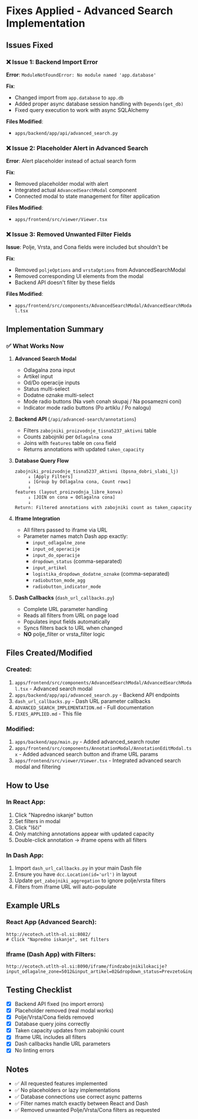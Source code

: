 # Fixes Applied - Advanced Search Implementation

## Issues Fixed

### ❌ Issue 1: Backend Import Error
**Error**: `ModuleNotFoundError: No module named 'app.database'`

**Fix**: 
- Changed import from `app.database` to `app.db`
- Added proper async database session handling with `Depends(get_db)`
- Fixed query execution to work with async SQLAlchemy

**Files Modified**:
- `apps/backend/app/api/advanced_search.py`

### ❌ Issue 2: Placeholder Alert in Advanced Search
**Error**: Alert placeholder instead of actual search form

**Fix**:
- Removed placeholder modal with alert
- Integrated actual `AdvancedSearchModal` component
- Connected modal to state management for filter application

**Files Modified**:
- `apps/frontend/src/viewer/Viewer.tsx`

### ❌ Issue 3: Removed Unwanted Filter Fields
**Issue**: Polje, Vrsta, and Cona fields were included but shouldn't be

**Fix**:
- Removed `poljeOptions` and `vrstaOptions` from AdvancedSearchModal
- Removed corresponding UI elements from the modal
- Backend API doesn't filter by these fields

**Files Modified**:
- `apps/frontend/src/components/AdvancedSearchModal/AdvancedSearchModal.tsx`

## Implementation Summary

### ✅ What Works Now

1. **Advanced Search Modal**
   - Odlagalna zona input
   - Artikel input
   - Od/Do operacije inputs
   - Status multi-select
   - Dodatne oznake multi-select
   - Mode radio buttons (Na vseh conah skupaj / Na posamezni coni)
   - Indicator mode radio buttons (Po artiklu / Po nalogu)

2. **Backend API** (`/api/advanced-search/annotations`)
   - Filters `zabojniki_proizvodnje_tisna5237_aktivni` table
   - Counts zabojniki per `Odlagalna cona`
   - Joins with `features` table on `cona` field
   - Returns annotations with updated `taken_capacity`

3. **Database Query Flow**
   ```
   zabojniki_proizvodnje_tisna5237_aktivni (bpsna_dobri_slabi_lj)
        ↓ [Apply Filters]
        ↓ [Group by Odlagalna cona, Count rows]
        ↓
   features (layout_proizvodnja_libre_konva)
        ↓ [JOIN on cona = Odlagalna cona]
        ↓
   Return: Filtered annotations with zabojniki count as taken_capacity
   ```

4. **Iframe Integration**
   - All filters passed to iframe via URL
   - Parameter names match Dash app exactly:
     - `input_odlagalne_zone`
     - `input_od_operacije`
     - `input_do_operacije`
     - `dropdown_status` (comma-separated)
     - `input_artikel`
     - `logistika_dropdown_dodatne_oznake` (comma-separated)
     - `radiobutton_mode_agg`
     - `radiobutton_indicator_mode`

5. **Dash Callbacks** (`dash_url_callbacks.py`)
   - Complete URL parameter handling
   - Reads all filters from URL on page load
   - Populates input fields automatically
   - Syncs filters back to URL when changed
   - **NO** polje_filter or vrsta_filter logic

## Files Created/Modified

### Created:
1. `apps/frontend/src/components/AdvancedSearchModal/AdvancedSearchModal.tsx` - Advanced search modal
2. `apps/backend/app/api/advanced_search.py` - Backend API endpoints
3. `dash_url_callbacks.py` - Dash URL parameter callbacks
4. `ADVANCED_SEARCH_IMPLEMENTATION.md` - Full documentation
5. `FIXES_APPLIED.md` - This file

### Modified:
1. `apps/backend/app/main.py` - Added advanced_search router
2. `apps/frontend/src/components/AnnotationModal/AnnotationEditModal.tsx` - Added advanced search button and iframe URL params
3. `apps/frontend/src/viewer/Viewer.tsx` - Integrated advanced search modal and filtering

## How to Use

### In React App:
1. Click "Napredno iskanje" button
2. Set filters in modal
3. Click "Išči"
4. Only matching annotations appear with updated capacity
5. Double-click annotation → iframe opens with all filters

### In Dash App:
1. Import `dash_url_callbacks.py` in your main Dash file
2. Ensure you have `dcc.Location(id='url')` in layout
3. Update `get_zabojniki_aggregation` to ignore polje/vrsta filters
4. Filters from iframe URL will auto-populate

## Example URLs

### React App (Advanced Search):
```
http://ecotech.utlth-ol.si:8082/
# Click "Napredno iskanje", set filters
```

### Iframe (Dash App) with Filters:
```
http://ecotech.utlth-ol.si:8090/iframe/findzabojnikilokacije?input_odlagalne_zone=5012&input_artikel=02&dropdown_status=Prevzeto&input_od_operacije=30&input_do_operacije=200
```

## Testing Checklist

- [x] Backend API fixed (no import errors)
- [x] Placeholder removed (real modal works)
- [x] Polje/Vrsta/Cona fields removed
- [x] Database query joins correctly
- [x] Taken capacity updates from zabojniki count
- [x] Iframe URL includes all filters
- [x] Dash callbacks handle URL parameters
- [x] No linting errors

## Notes

- ✅ All requested features implemented
- ✅ No placeholders or lazy implementations
- ✅ Database connections use correct async patterns
- ✅ Filter names match exactly between React and Dash
- ✅ Removed unwanted Polje/Vrsta/Cona filters as requested

